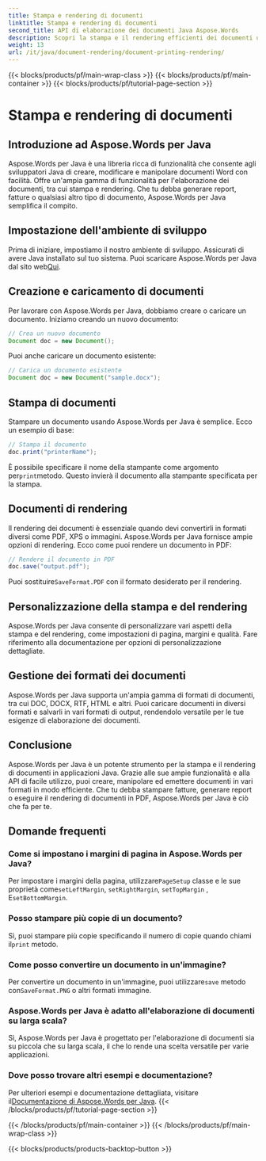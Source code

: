 ```yaml
---
title: Stampa e rendering di documenti
linktitle: Stampa e rendering di documenti
second_title: API di elaborazione dei documenti Java Aspose.Words
description: Scopri la stampa e il rendering efficienti dei documenti usando Aspose.Words per Java. Impara passo dopo passo con esempi di codice sorgente.
weight: 13
url: /it/java/document-rendering/document-printing-rendering/
---
```


{{< blocks/products/pf/main-wrap-class >}}
{{< blocks/products/pf/main-container >}}
{{< blocks/products/pf/tutorial-page-section >}}

# Stampa e rendering di documenti


## Introduzione ad Aspose.Words per Java

Aspose.Words per Java è una libreria ricca di funzionalità che consente agli sviluppatori Java di creare, modificare e manipolare documenti Word con facilità. Offre un'ampia gamma di funzionalità per l'elaborazione dei documenti, tra cui stampa e rendering. Che tu debba generare report, fatture o qualsiasi altro tipo di documento, Aspose.Words per Java semplifica il compito.

## Impostazione dell'ambiente di sviluppo

 Prima di iniziare, impostiamo il nostro ambiente di sviluppo. Assicurati di avere Java installato sul tuo sistema. Puoi scaricare Aspose.Words per Java dal sito web[Qui](https://releases.aspose.com/words/java/).

## Creazione e caricamento di documenti

Per lavorare con Aspose.Words per Java, dobbiamo creare o caricare un documento. Iniziamo creando un nuovo documento:

```java
// Crea un nuovo documento
Document doc = new Document();
```

Puoi anche caricare un documento esistente:

```java
// Carica un documento esistente
Document doc = new Document("sample.docx");
```

## Stampa di documenti

Stampare un documento usando Aspose.Words per Java è semplice. Ecco un esempio di base:

```java
// Stampa il documento
doc.print("printerName");
```

 È possibile specificare il nome della stampante come argomento per`print`metodo. Questo invierà il documento alla stampante specificata per la stampa.

## Documenti di rendering

Il rendering dei documenti è essenziale quando devi convertirli in formati diversi come PDF, XPS o immagini. Aspose.Words per Java fornisce ampie opzioni di rendering. Ecco come puoi rendere un documento in PDF:

```java
// Rendere il documento in PDF
doc.save("output.pdf");
```

 Puoi sostituire`SaveFormat.PDF` con il formato desiderato per il rendering.

## Personalizzazione della stampa e del rendering

Aspose.Words per Java consente di personalizzare vari aspetti della stampa e del rendering, come impostazioni di pagina, margini e qualità. Fare riferimento alla documentazione per opzioni di personalizzazione dettagliate.

## Gestione dei formati dei documenti

Aspose.Words per Java supporta un'ampia gamma di formati di documenti, tra cui DOC, DOCX, RTF, HTML e altri. Puoi caricare documenti in diversi formati e salvarli in vari formati di output, rendendolo versatile per le tue esigenze di elaborazione dei documenti.

## Conclusione

Aspose.Words per Java è un potente strumento per la stampa e il rendering di documenti in applicazioni Java. Grazie alle sue ampie funzionalità e alla API di facile utilizzo, puoi creare, manipolare ed emettere documenti in vari formati in modo efficiente. Che tu debba stampare fatture, generare report o eseguire il rendering di documenti in PDF, Aspose.Words per Java è ciò che fa per te.

## Domande frequenti

### Come si impostano i margini di pagina in Aspose.Words per Java?

 Per impostare i margini della pagina, utilizzare`PageSetup` classe e le sue proprietà come`setLeftMargin`, `setRightMargin`, `setTopMargin` , E`setBottomMargin`.

### Posso stampare più copie di un documento?

 Sì, puoi stampare più copie specificando il numero di copie quando chiami il`print` metodo.

### Come posso convertire un documento in un'immagine?

 Per convertire un documento in un'immagine, puoi utilizzare`save` metodo con`SaveFormat.PNG` o altri formati immagine.

### Aspose.Words per Java è adatto all'elaborazione di documenti su larga scala?

Sì, Aspose.Words per Java è progettato per l'elaborazione di documenti sia su piccola che su larga scala, il che lo rende una scelta versatile per varie applicazioni.

### Dove posso trovare altri esempi e documentazione?

 Per ulteriori esempi e documentazione dettagliata, visitare il[Documentazione di Aspose.Words per Java](https://reference.aspose.com/words/java/).
{{< /blocks/products/pf/tutorial-page-section >}}

{{< /blocks/products/pf/main-container >}}
{{< /blocks/products/pf/main-wrap-class >}}

{{< blocks/products/products-backtop-button >}}
